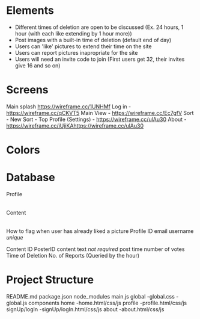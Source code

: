 # Elements
* Different times of deletion are open to be discussed (Ex. 24 hours, 1 hour (with each like extending by 1 hour more))
* Post images with a built-in time of deletion (default end of day)
* Users can 'like' pictures to extend their time on the site
* Users can report pictures inapropriate for the site
* Users will need an invite code to join (First users get 32, their invites give 16 and so on)

# Screens
Main splash https://wireframe.cc/1UNHMf
Log in - https://wireframe.cc/qCKVT5
Main View - https://wireframe.cc/Ec7gfV
  Sort - New
  Sort - Top
Profile (Settings) - https://wireframe.cc/ulAu30
About - https://wireframe.cc/iUjiKAhttps://wireframe.cc/ulAu30

# Colors

# Database 
<table>Profile</table>
<table>Content</table>

How to flag when user has already liked a picture
Profile
  ID
  email
  username *unique*

Content
  ID
  PosterID
  content
  text *not required*
  post time
  number of votes
  Time of Deletion
  No. of Reports (Queried by the hour)

# Project Structure 
  README.md
  package.json
  node_modules
  main.js
  global
    -global.css
    -global.js
  components
    home
      -home.html/css/js
    profile
      -profile.html/css/js
    signUp/logIn
      -signUp/logIn.html/css/js
    about
      -about.html/css/js

